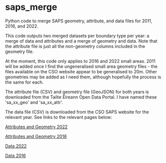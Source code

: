 # saps_merge
Python code to merge SAPS geometry, attribute, and data files for 2011, 2016, and 2022.

This code outputs two merged datasets per boundary type per year: a merge of data and attributes and a merge of geometry and data. Note that the attribute file is just all the non-geometry columns included in the geometry file.

At the moment, this code only applies to 2016 and 2022 small areas. 2011 will be added once I find the ungeneralised small area geometry files - the files available on the CSO website appear to be generalised to 20m. Other geometries may be added as I need them, although hopefully the process is the same for each.

The attribute file (CSV) and geometry file (GeoJSON) for both years is downloaded from the Tailte Éireann Open Data Portal. I have named these 'sa_xx_geo' and 'sa_xx_attr'. 

The data file (CSV) is downloaded from the CSO SAPS website for the relevant year. See links to the relevant pages below:

[Attributes and Geometry 2022](https://data-osi.opendata.arcgis.com/datasets/osi::cso-small-areas-national-statistical-boundaries-2022-ungeneralised/about)

[Attributes and Geometry 2016](https://data-osi.opendata.arcgis.com/datasets/osi::small-areas-ungeneralised-national-statistical-boundaries-2015/about)

[Data 2022](https://www.cso.ie/en/census/census2022/census2022smallareapopulationstatistics/)

[Data 2016](https://www.cso.ie/en/census/census2016reports/census2016smallareapopulationstatistics/) 
